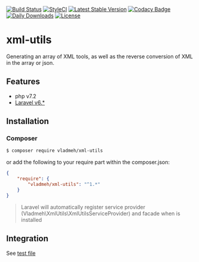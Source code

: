 [![Build Status](https://travis-ci.com/vladmeh/xml-utils.svg?branch=main)](https://travis-ci.com/vladmeh/xml-utils)
[![StyleCI](https://github.styleci.io/repos/308275324/shield?branch=main)](https://github.styleci.io/repos/308275324?branch=main)
[![Latest Stable Version](https://poser.pugx.org/vladmeh/xml-utils/v)](//packagist.org/packages/vladmeh/xml-utils) 
[![Codacy Badge](https://app.codacy.com/project/badge/Grade/80ea8ea3166d4188b847920d6b065c65)](https://www.codacy.com/gh/vladmeh/xml-utils/dashboard?utm_source=github.com&amp;utm_medium=referral&amp;utm_content=vladmeh/xml-utils&amp;utm_campaign=Badge_Grade)
[![Daily Downloads](https://poser.pugx.org/vladmeh/xml-utils/d/daily)](//packagist.org/packages/vladmeh/xml-utils)
[![License](https://poser.pugx.org/vladmeh/xml-utils/license)](//packagist.org/packages/vladmeh/xml-utils)

# xml-utils

Generating an array of XML tools, as well as the reverse conversion of XML in the array or json.

## Features
* php v7.2
* [Laravel v6.*](https://laravel.com/docs/6.x)

## Installation

### Composer

```bash
$ composer require vladmeh/xml-utils 
```

or add the following to your require part within the composer.json:

```json
{
    "require": {
        "vladmeh/xml-utils": "^1.*"
    }
}
```

> Laravel will automatically register service provider (Vladmeh\XmlUtils\XmlUtilsServiceProvider) and facade when is installed

## Integration

See [test file](tests/XmlTest.php)
